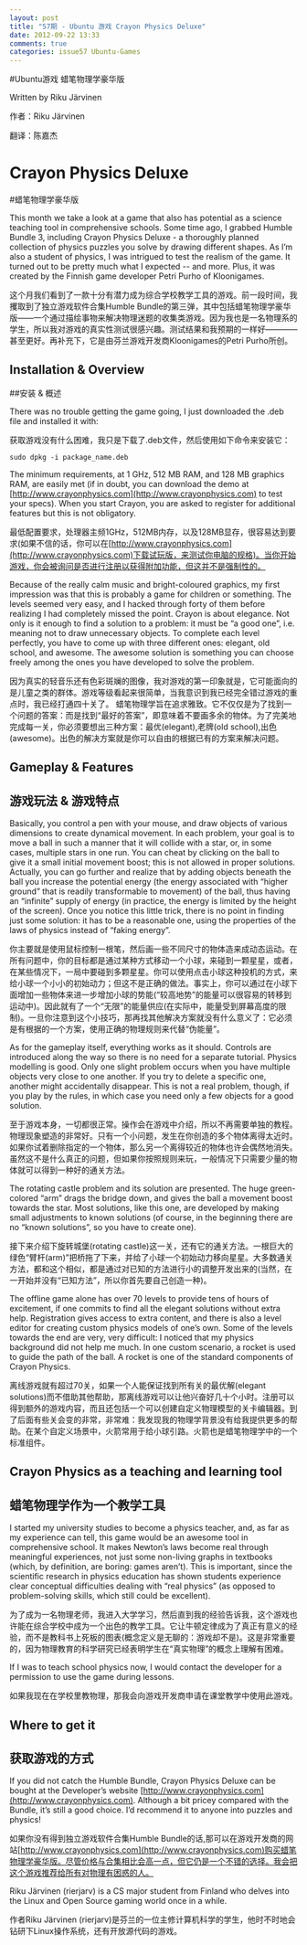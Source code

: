 ```yaml
---
layout: post
title: "57期 - Ubuntu 游戏 Crayon Physics Deluxe"
date: 2012-09-22 13:33
comments: true
categories: issue57 Ubuntu-Games
---
```


#Ubuntu游戏 蜡笔物理学豪华版

Written by Riku Järvinen

作者：Riku Järvinen

翻译：陈嘉杰

# Crayon Physics Deluxe

#蜡笔物理学豪华版

This month we take a look at a game that also has potential as a science teaching tool in comprehensive schools. Some time ago, I grabbed Humble Bundle 3, including Crayon Physics Deluxe - a thoroughly planned collection of physics puzzles you solve by drawing different shapes. As I’m also a student of physics, I was intrigued to test the realism of the game. It turned out to be pretty much what I expected -- and more. Plus, it was created by the Finnish game developer Petri Purho of Kloonigames.

这个月我们看到了一款十分有潜力成为综合学校教学工具的游戏。前一段时间，我攫取到了独立游戏软件合集Humble Bundle的第三弹，其中包括蜡笔物理学豪华版——一个通过描绘事物来解决物理迷题的收集类游戏。因为我也是一名物理系的学生，所以我对游戏的真实性测试很感兴趣。测试结果和我预期的一样好————甚至更好。再补充下，它是由芬兰游戏开发商Kloonigames的Petri Purho所创。

## Installation & Overview

##安装 &amp; 概述

There was no trouble getting the game going, I just downloaded the .deb file and installed it with:

获取游戏没有什么困难，我只是下载了.deb文件，然后使用如下命令来安装它：

    sudo dpkg -i package_name.deb

The minimum requirements, at 1 GHz, 512 MB RAM, and 128 MB graphics RAM, are easily met (if in doubt, you can download the demo at [http://www.crayonphysics.com](http://www.crayonphysics.com) to test your specs). When you start Crayon, you are asked to register for additional features but this is not obligatory.

最低配置要求，处理器主频1GHz，512MB内存，以及128MB显存，很容易达到要求(如果不信的话，你可以在[http://www.crayonphysics.com](http://www.crayonphysics.com)下载试玩版，来测试你电脑的规格)。当你开始游戏，你会被询问是否进行注册以获得附加功能，但这并不是强制性的。

Because of the really calm music and bright-coloured graphics, my first impression was that this is probably a game for children or something. The levels seemed very easy, and I hacked through forty of them before realizing I had completely missed the point. Crayon is about elegance. Not only is it enough to find a solution to a problem: it must be “a good one”, i.e. meaning not to draw unnecessary objects. To complete each level perfectly, you have to come up with three different ones: elegant, old school, and awesome. The awesome solution is something you can choose freely among the ones you have developed to solve the problem. 

因为真实的轻音乐还有色彩斑斓的图像，我对游戏的第一印象就是，它可能面向的是儿童之类的群体。游戏等级看起来很简单，当我意识到我已经完全错过游戏的重点时，我已经打通四十关了。 蜡笔物理学旨在追求雅致。它不仅仅是为了找到一个问题的答案：而是找到“最好的答案”，即意味着不要画多余的物体。为了完美地完成每一关，你必须要想出三种方案：最优(elegant),老牌(old school),出色(awesome)。出色的解决方案就是你可以自由的根据已有的方案来解决问题。

## Gameplay & Features

## 游戏玩法 &amp; 游戏特点

Basically, you control a pen with your mouse, and draw objects of various dimensions to create dynamical movement. In each problem, your goal is to move a ball in such a manner that it will collide with a star, or, in some cases, multiple stars in one run. You can cheat by clicking on the ball to give it a small initial movement boost; this is not allowed in proper solutions. Actually, you can go further and realize that by adding objects beneath the ball you increase the potential energy (the energy associated with “higher ground” that is readily transformable to movement) of the ball, thus having an “infinite” supply of energy (in practice, the energy is limited by the height of the screen). Once you notice this little trick, there is no point in finding just some solution: it has to be a reasonable one, using the properties of the laws of physics instead of “faking energy”. 

你主要就是使用鼠标控制一根笔，然后画一些不同尺寸的物体造来成动态运动。在所有问题中，你的目标都是通过某种方式移动一个小球，来碰到一颗星星，或者，在某些情况下，一局中要碰到多颗星星。你可以使用点击小球这种投机的方式，来给小球一个小小的初始动力；但这不是正确的做法。事实上，你可以通过在小球下面增加一些物体来进一步增加小球的势能(“较高地势”的能量可以很容易的转移到运动中)。因此就有了一个“无限”的能量供应(在实际中，能量受到屏幕高度的限制)。一旦你注意到这个小技巧，那再找其他解决方案就没有什么意义了：它必须是有根据的一个方案，使用正确的物理规则来代替“伪能量”。

As for the gameplay itself, everything works as it should. Controls are introduced along the way so there is no need for a separate tutorial. Physics modelling is good. Only one slight problem occurs when you have multiple objects very close to one another. If you try to delete a specific one, another might accidentally disappear. This is not a real problem, though, if you play by the rules, in which case you need only a few objects for a good solution.

至于游戏本身，一切都很正常。操作会在游戏中介绍，所以不再需要单独的教程。物理现象塑造的非常好。只有一个小问题，发生在你创造的多个物体离得太近时。如果你试着删除指定的一个物体，那么另一个离得较近的物体也许会偶然地消失。虽然这不是什么真正的问题，但如果你按照规则来玩，一般情况下只需要少量的物体就可以得到一种好的通关方法。

The rotating castle problem and its solution are presented. The huge green-colored “arm” drags the bridge down, and gives the ball a movement boost towards the star. Most solutions, like this one, are developed by making small adjustments to known solutions (of course, in the beginning there are no “known solutions”, so you have to create one). 

接下来介绍下旋转城堡(rotating castle)这一关，还有它的通关方法。一根巨大的绿色“臂杆(arm)”把桥拖了下来，并给了小球一个初始动力移向星星。大多数通关方法，都和这个相似，都是通过对已知的方法进行小的调整开发出来的(当然，在一开始并没有“已知方法”，所以你首先要自己创造一种)。

The offline game alone has over 70 levels to provide tens of hours of excitement, if one commits to find all the elegant solutions without extra help. Registration gives access to extra content, and there is also a level editor for creating custom physics models of one’s own. Some of the levels towards the end are very, very difficult: I noticed that my physics background did not help me much.  In one custom scenario, a rocket is used to guide the path of the ball. A rocket is one of the standard components of Crayon Physics.

离线游戏就有超过70关，如果一个人能保证找到所有关的最优解(elegant solutions)而不借助其他帮助，那离线游戏可以让他兴奋好几十个小时。注册可以得到额外的游戏内容，而且还包括一个可以创建自定义物理模型的关卡编辑器。到了后面有些关会变的非常，非常难：我发现我的物理学背景没有给我提供更多的帮助。在某个自定义场景中，火箭常用于给小球引路。火箭也是蜡笔物理学中的一个标准组件。

## Crayon Physics as a teaching and learning tool

## 蜡笔物理学作为一个教学工具

I started my university studies to become a physics teacher, and, as far as my experience can tell, this game would be an awesome tool in comprehensive school. It makes Newton’s laws become real through meaningful experiences, not just some non-living graphs in textbooks (which, by definition, are boring: games aren’t). This is important, since the scientific research in physics education has shown students experience clear conceptual difficulties dealing with “real physics” (as opposed to problem-solving skills, which still could be excellent).

为了成为一名物理老师，我进入大学学习，然后直到我的经验告诉我，这个游戏也许能在综合学校中成为一个出色的教学工具。它让牛顿定律成为了真正有意义的经验，而不是教科书上死板的图表(概念定义是无聊的：游戏却不是)。这是非常重要的，因为物理教育的科学研究已经表明学生在“真实物理”的概念上理解有困难。


If I was to teach school physics now, I would contact the developer for a permission to use the game during lessons.

如果我现在在学校里教物理，那我会向游戏开发商申请在课堂教学中使用此游戏。

## Where to get it

## 获取游戏的方式

If you did not catch the Humble Bundle, Crayon Physics Deluxe can be bought at the Developer’s website [http://www.crayonphysics.com](http://www.crayonphysics.com). Although a bit pricey compared with the Bundle, it’s still a good choice. I’d recommend it to anyone into puzzles and physics!

如果你没有得到独立游戏软件合集Humble Bundle的话,那可以在游戏开发商的网站[http://www.crayonphysics.com](http://www.crayonphysics.com)购买蜡笔物理学豪华版。尽管价格与合集相比会高一点，但它仍是一个不错的选择。我会把这个游戏推荐给所有对物理有困惑的人。

Riku Järvinen (rierjarv) is a CS major student from Finland who delves into the Linux and Open Source gaming world once in a while.

作者Riku Järvinen (rierjarv)是芬兰的一位主修计算机科学的学生，他时不时地会钻研下Linux操作系统，还有开放源代码的游戏。

